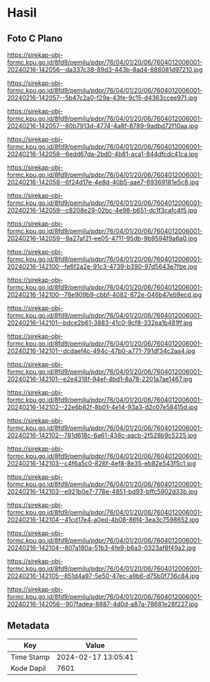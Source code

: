 # Hasil

## Foto C Plano

https://sirekap-obj-formc.kpu.go.id/8fd9/pemilu/pdpr/76/04/01/20/06/7604012006001-20240216-142056--da337c38-89d3-443b-8ad4-888081d97210.jpg

https://sirekap-obj-formc.kpu.go.id/8fd9/pemilu/pdpr/76/04/01/20/06/7604012006001-20240216-142057--5b47c2a0-f29a-43fe-9c15-d4363ccee971.jpg

https://sirekap-obj-formc.kpu.go.id/8fd9/pemilu/pdpr/76/04/01/20/06/7604012006001-20240216-142057--80b7913d-4774-4a8f-8789-9adbd72f10aa.jpg

https://sirekap-obj-formc.kpu.go.id/8fd9/pemilu/pdpr/76/04/01/20/06/7604012006001-20240216-142058--6edd67da-2bd0-4b81-aca1-844dfcdc41ca.jpg

https://sirekap-obj-formc.kpu.go.id/8fd9/pemilu/pdpr/76/04/01/20/06/7604012006001-20240216-142058--6f24d17e-4e8d-40b5-aae7-69369181e5c8.jpg

https://sirekap-obj-formc.kpu.go.id/8fd9/pemilu/pdpr/76/04/01/20/06/7604012006001-20240216-142059--c8208e29-02bc-4e98-b651-dc1f3cafc4f5.jpg

https://sirekap-obj-formc.kpu.go.id/8fd9/pemilu/pdpr/76/04/01/20/06/7604012006001-20240216-142059--9a27af21-ee05-4711-95db-9b9594f9a6a0.jpg

https://sirekap-obj-formc.kpu.go.id/8fd9/pemilu/pdpr/76/04/01/20/06/7604012006001-20240216-142100--fe6f2a2e-91c3-4739-b390-97d5643e7fbe.jpg

https://sirekap-obj-formc.kpu.go.id/8fd9/pemilu/pdpr/76/04/01/20/06/7604012006001-20240216-142100--78e909b9-cbbf-4082-872e-046b47eb9ecd.jpg

https://sirekap-obj-formc.kpu.go.id/8fd9/pemilu/pdpr/76/04/01/20/06/7604012006001-20240216-142101--bdce2b61-3883-41c0-9cf8-332ea1b481ff.jpg

https://sirekap-obj-formc.kpu.go.id/8fd9/pemilu/pdpr/76/04/01/20/06/7604012006001-20240216-142101--dcdaef4c-494c-47b0-a771-791df34c2aa4.jpg

https://sirekap-obj-formc.kpu.go.id/8fd9/pemilu/pdpr/76/04/01/20/06/7604012006001-20240216-142101--e2e4318f-94ef-4bd1-8a78-2201a7ae1467.jpg

https://sirekap-obj-formc.kpu.go.id/8fd9/pemilu/pdpr/76/04/01/20/06/7604012006001-20240216-142102--22e6b82f-8b01-4e14-93a3-d2c07e58415d.jpg

https://sirekap-obj-formc.kpu.go.id/8fd9/pemilu/pdpr/76/04/01/20/06/7604012006001-20240216-142102--781d618c-6a61-438c-aacb-2f528b9c5225.jpg

https://sirekap-obj-formc.kpu.go.id/8fd9/pemilu/pdpr/76/04/01/20/06/7604012006001-20240216-142103--c4f6a5c0-826f-4ef8-8e35-eb82e543f5c1.jpg

https://sirekap-obj-formc.kpu.go.id/8fd9/pemilu/pdpr/76/04/01/20/06/7604012006001-20240216-142103--e921b0e7-778e-4851-bd93-bffc5902d33b.jpg

https://sirekap-obj-formc.kpu.go.id/8fd9/pemilu/pdpr/76/04/01/20/06/7604012006001-20240216-142104--41cd17e4-a0ed-4b08-86f4-3ea3c7598652.jpg

https://sirekap-obj-formc.kpu.go.id/8fd9/pemilu/pdpr/76/04/01/20/06/7604012006001-20240216-142104--807a180a-51b3-4fe9-b6a3-0323af8f49a2.jpg

https://sirekap-obj-formc.kpu.go.id/8fd9/pemilu/pdpr/76/04/01/20/06/7604012006001-20240216-142105--851d4a97-5e50-47ec-a9b6-d75b0f736c84.jpg

https://sirekap-obj-formc.kpu.go.id/8fd9/pemilu/pdpr/76/04/01/20/06/7604012006001-20240216-142056--907fadea-8887-4d0d-a87a-78681e28f227.jpg


## Metadata

| Key        | Value               |
| ---------- | ------------------- |
| Time Stamp | 2024-02-17 13:05:41 |
| Kode Dapil | 7601                |



